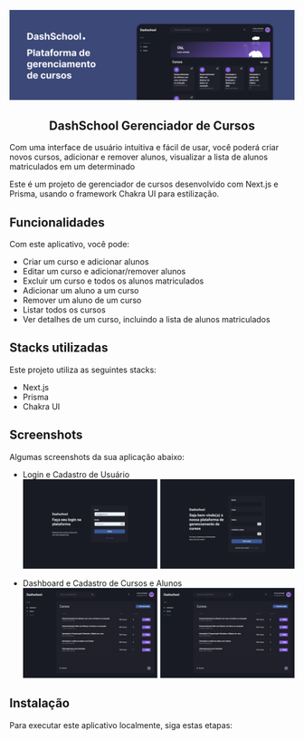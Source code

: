 ![Banner](ui_01.png)

<h2 align="center">DashSchool Gerenciador de Cursos</h1>

<p>
Com uma interface de usuário intuitiva e fácil de usar, você poderá criar novos cursos, adicionar e remover alunos, visualizar a lista de alunos matriculados em um determinado
</p>

<p>
Este é um projeto de gerenciador de cursos desenvolvido com Next.js e Prisma, usando o framework Chakra UI para estilização.
</p>

## Funcionalidades

Com este aplicativo, você pode:

- Criar um curso e adicionar alunos
- Editar um curso e adicionar/remover alunos
- Excluir um curso e todos os alunos matriculados
- Adicionar um aluno a um curso
- Remover um aluno de um curso
- Listar todos os cursos
- Ver detalhes de um curso, incluindo a lista de alunos matriculados

## Stacks utilizadas

Este projeto utiliza as seguintes stacks:

- Next.js
- Prisma
- Chakra UI

## Screenshots

Algumas screenshots da sua aplicação abaixo:

- Login e Cadastro de Usuário
  ![Screenshot 1](ui_02.png)

- Dashboard e Cadastro de Cursos e Alunos
  ![Screenshot 2](ui_03.png)

## Instalação

Para executar este aplicativo localmente, siga estas etapas:
